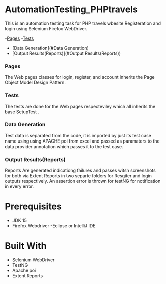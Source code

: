 # AutomationTesting_PHPtravels
This is an automation testing task for PHP travels wbesite Registeration and login using Selenium Firefox WebDriver.

-[Pages](#Pages)
-[Tests](#Tests)
- [Data Generation](#Data Generation)
- [Output Results(Reports)](#Output Results(Reports))


### Pages
The Web pages classes for login, register, and account inherits the Page Object Model Design Pattern.

### Tests
The tests are done for the Web pages respecteviley which all inherits the base SetupTest .

### Data Generation
Test data is separated from the code, it is imported by just its test case name using using APACHE poi from excel and passed as paramaters to the data provider annotation which passes it to the test case.

### Output Results(Reports)
Reports Are generated indicationg failures and passes witsh screenshots for both via Extent Reports in two separte folders for Resgiter and login outputs respectively. An assertion error is thrown for testNG for notification in every error.

# Prerequisites
- JDK 15
- Firefox Webdriver
-Eclipse or IntelliJ IDE

# Built With
- Selenium WebDriver
- TestNG
- Apache poi
- Extent Reports


